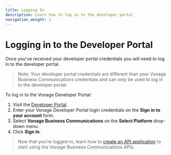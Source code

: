 ```yaml
---
title: Logging In
description: Learn how to log in to the developer portal
navigation_weight: 2
---
```


#  Logging in to the Developer Portal

Once you've received your developer portal credentials you will need to log in to the developer portal.

> Note: Your developer portal credentials are different than your Vonage Business Communications credentials and can only be used to log in to the developer portal.

To log in to the Vonage Developer Portal:

1. Visit the [Developer Portal](https://developer.vonage.com).
2. Enter your Vonage Developer Portal login credentials on the **Sign in to your account** form.
3. Select **Vonage Business Communications** on the **Select Platform** drop-down menu.
4. Click **Sign In**.

> Now that you're logged-in, learn how to [create an API application](/concepts/guides/create-an-application) to start using the Vonage Business Communications APIs.

